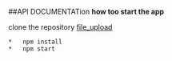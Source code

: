 ##API DOCUMENTATion
**how too start the app**

clone the repository
 [file_upload](https://github.com/amoako-franue/file_upload.git)

 ```
*   npm install
*   npm start
 ```